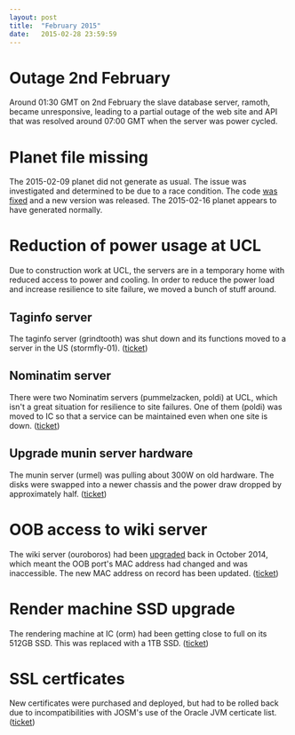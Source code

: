 ```yaml
---
layout: post
title:  "February 2015"
date:   2015-02-28 23:59:59
---
```


# Outage 2nd February

Around 01:30 GMT on 2nd February the slave database server, ramoth, became unresponsive, leading to a partial outage of the web site and API that was resolved around 07:00 GMT when the server was power cycled.

# Planet file missing

The 2015-02-09 planet did not generate as usual. The issue was
investigated and determined to be due to a race condition. The code
[was
fixed](https://github.com/zerebubuth/planet-dump-ng/commit/d3fdedd13784976ca970868e2ab08c41ad6bc9de)
and a new version was released. The 2015-02-16 planet appears to have
generated normally.

# Reduction of power usage at UCL

Due to construction work at UCL, the servers are in a temporary home
with reduced access to power and cooling. In order to reduce the power
load and increase resilience to site failure, we moved a bunch of
stuff around.

## Taginfo server

The taginfo server (grindtooth) was shut down and its functions moved
to a server in the US (stormfly-01). ([ticket](https://github.com/openstreetmap/operations/issues/22))

## Nominatim server

There were two Nominatim servers (pummelzacken, poldi) at UCL, which
isn't a great situation for resilience to site failures. One of them
(poldi) was moved to IC so that a service can be maintained even when
one site is down. ([ticket](https://github.com/openstreetmap/operations/issues/20))

## Upgrade munin server hardware

The munin server (urmel) was pulling about 300W on old hardware. The
disks were swapped into a newer chassis and the power draw dropped by
approximately half. ([ticket](https://github.com/openstreetmap/operations/issues/21))

# OOB access to wiki server

The wiki server (ouroboros) had been
[upgraded](http://gravitystorm.github.io/owg-log/2014/10/31/october.html)
back in October 2014, which meant the OOB port's MAC address had
changed and was inaccessible. The new MAC address on record has been
updated. ([ticket](https://github.com/openstreetmap/operations/issues/16))

# Render machine SSD upgrade

The rendering machine at IC (orm) had been getting close to full on
its 512GB SSD. This was replaced with a 1TB
SSD. ([ticket](https://github.com/openstreetmap/operations/issues/6))

# SSL certficates

New certificates were purchased and deployed, but had to be rolled back
due to incompatibilities with JOSM's use of the Oracle JVM certicate list.
([ticket](https://github.com/openstreetmap/operations/issues/2#issuecomment-75466486))
